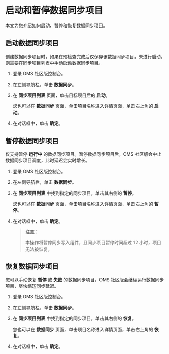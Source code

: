 # 启动和暂停数据同步项目

本文为您介绍如何启动、暂停和恢复数据同步项目。

## 启动数据同步项目

创建数据同步项目时，如果在预检查完成后仅保存该数据同步项目，未进行启动，则需要在同步项目列表中手动启动数据同步项目。

1. 登录 OMS 社区版控制台。

2. 在左侧导航栏，单击 **数据同步**。

3. 在 **同步项目列表** 页面，单击目标项目后的 **启动**。

   您也可以在 **数据同步** 页面，单击项目名称进入详情页面，单击右上角的 **启动**。

4. 在对话框中，单击 **确定**。

## 暂停数据同步项目

仅支持暂停 **运行中** 的数据同步项目。暂停数据同步项目后，OMS 社区版会中止数据同步项目调度，此时延迟会实时增长。

1. 登录 OMS 社区版控制台。

2. 在左侧导航栏，单击 **数据同步**。

3. 在 **同步项目列表** 中找到指定的同步项目，单击其右侧的 **暂停**。

   您也可以在 **数据同步** 页面，单击项目名称进入详情页面，单击右上角的 **暂停**。

4. 在对话框中，单击 **确定**。

   >**注意：**
   >
   >本操作将暂停同步写入组件，且同步项目暂停时间超过 12 小时，项目无法被恢复。

## 恢复数据同步项目

您可以手动恢复 **暂停** 或 **失败** 的数据同步项目，OMS 社区版会继续运行数据同步项目，尽快缩短同步延迟。

1. 登录 OMS 社区版控制台。

2. 在左侧导航栏，单击 **数据同步**。

3. 在 **同步项目列表** 中找到指定的同步项目，单击其右侧的 **恢复**。

   您也可以在 **数据同步** 页面，单击项目名称进入详情页面，单击右上角的 **恢复**。

4. 在对话框中，单击 **确定**。
